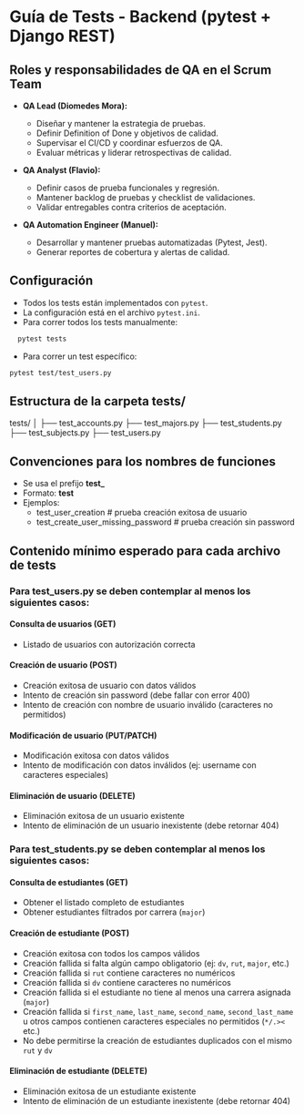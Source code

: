 # Guía de Tests - Backend (pytest + Django REST)

## Roles y responsabilidades de QA en el Scrum Team

- **QA Lead (Diomedes Mora):**

  - Diseñar y mantener la estrategia de pruebas.
  - Definir Definition of Done y objetivos de calidad.
  - Supervisar el CI/CD y coordinar esfuerzos de QA.
  - Evaluar métricas y liderar retrospectivas de calidad.

- **QA Analyst (Flavio):**

  - Definir casos de prueba funcionales y regresión.
  - Mantener backlog de pruebas y checklist de validaciones.
  - Validar entregables contra criterios de aceptación.

- **QA Automation Engineer (Manuel):**
  - Desarrollar y mantener pruebas automatizadas (Pytest, Jest).
  - Generar reportes de cobertura y alertas de calidad.

## Configuración

- Todos los tests están implementados con `pytest`.
- La configuración está en el archivo `pytest.ini`.
- Para correr todos los tests manualmente:

```bash
  pytest tests
```

- Para correr un test específico:

```bash
pytest test/test_users.py
```

## Estructura de la carpeta tests/

tests/
│
├── test_accounts.py
├── test_majors.py
├── test_students.py
├── test_subjects.py
├── test_users.py

## Convenciones para los nombres de funciones

- Se usa el prefijo **test\_**
- Formato: **test<funcionalidad><caso>**
- Ejemplos:
  - test_user_creation # prueba creación exitosa de usuario
  - test_create_user_missing_password # prueba creación sin password

## Contenido mínimo esperado para cada archivo de tests

### Para test_users.py se deben contemplar al menos los siguientes casos:

#### Consulta de usuarios (GET)

- Listado de usuarios con autorización correcta

#### Creación de usuario (POST)

- Creación exitosa de usuario con datos válidos
- Intento de creación sin password (debe fallar con error 400)
- Intento de creación con nombre de usuario inválido (caracteres no permitidos)

#### Modificación de usuario (PUT/PATCH)

- Modificación exitosa con datos válidos
- Intento de modificación con datos inválidos (ej: username con caracteres especiales)

#### Eliminación de usuario (DELETE)

- Eliminación exitosa de un usuario existente
- Intento de eliminación de un usuario inexistente (debe retornar 404)

### Para test_students.py se deben contemplar al menos los siguientes casos:

#### Consulta de estudiantes (GET)

- Obtener el listado completo de estudiantes
- Obtener estudiantes filtrados por carrera (`major`)

#### Creación de estudiante (POST)

- Creación exitosa con todos los campos válidos
- Creación fallida si falta algún campo obligatorio (ej: `dv`, `rut`, `major`, etc.)
- Creación fallida si `rut` contiene caracteres no numéricos
- Creación fallida si `dv` contiene caracteres no numéricos
- Creación fallida si el estudiante no tiene al menos una carrera asignada (`major`)
- Creación fallida si `first_name`, `last_name`, `second_name`, `second_last_name` u otros campos contienen caracteres especiales no permitidos (`*/.><` etc.)
- No debe permitirse la creación de estudiantes duplicados con el mismo `rut` y `dv`

#### Eliminación de estudiante (DELETE)

- Eliminación exitosa de un estudiante existente
- Intento de eliminación de un estudiante inexistente (debe retornar 404)
